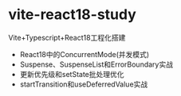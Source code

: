 # vite-react18-study
Vite+Typescript+React18工程化搭建
- React18中的ConcurrentMode(并发模式)
- Suspense、SuspenseList和ErrorBoundary实战
- 更新优先级和setState批处理优化
- startTransition和useDeferredValue实战
